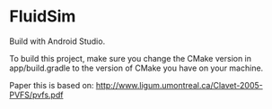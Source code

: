 # FluidSim

Build with Android Studio.

To build this project, make sure you change the CMake version in app/build.gradle to the version of CMake you have on your machine.


Paper this is based on: http://www.ligum.umontreal.ca/Clavet-2005-PVFS/pvfs.pdf
